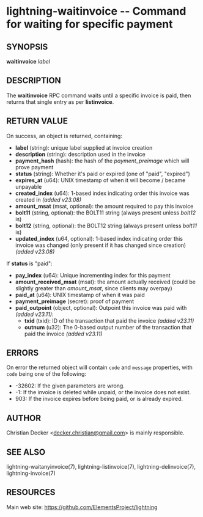 lightning-waitinvoice -- Command for waiting for specific payment
=================================================================

SYNOPSIS
--------

**waitinvoice** *label*

DESCRIPTION
-----------

The **waitinvoice** RPC command waits until a specific invoice is paid,
then returns that single entry as per **listinvoice**.

RETURN VALUE
------------

[comment]: # (GENERATE-FROM-SCHEMA-START)
On success, an object is returned, containing:

- **label** (string): unique label supplied at invoice creation
- **description** (string): description used in the invoice
- **payment\_hash** (hash): the hash of the *payment\_preimage* which will prove payment
- **status** (string): Whether it's paid or expired (one of "paid", "expired")
- **expires\_at** (u64): UNIX timestamp of when it will become / became unpayable
- **created\_index** (u64): 1-based index indicating order this invoice was created in *(added v23.08)*
- **amount\_msat** (msat, optional): the amount required to pay this invoice
- **bolt11** (string, optional): the BOLT11 string (always present unless *bolt12* is)
- **bolt12** (string, optional): the BOLT12 string (always present unless *bolt11* is)
- **updated\_index** (u64, optional): 1-based index indicating order this invoice was changed (only present if it has changed since creation) *(added v23.08)*

If **status** is "paid":

  - **pay\_index** (u64): Unique incrementing index for this payment
  - **amount\_received\_msat** (msat): the amount actually received (could be slightly greater than *amount\_msat*, since clients may overpay)
  - **paid\_at** (u64): UNIX timestamp of when it was paid
  - **payment\_preimage** (secret): proof of payment
  - **paid\_outpoint** (object, optional): Outpoint this invoice was paid with *(added v23.11)*:
    - **txid** (txid): ID of the transaction that paid the invoice *(added v23.11)*
    - **outnum** (u32): The 0-based output number of the transaction that paid the invoice *(added v23.11)*

[comment]: # (GENERATE-FROM-SCHEMA-END)

ERRORS
------

On error the returned object will contain `code` and `message` properties,
with `code` being one of the following:

- -32602: If the given parameters are wrong.
- -1: If the invoice is deleted while unpaid, or the invoice does not exist.
- 903: If the invoice expires before being paid, or is already expired.

AUTHOR
------

Christian Decker <<decker.christian@gmail.com>> is mainly
responsible.

SEE ALSO
--------

lightning-waitanyinvoice(7), lightning-listinvoice(7),
lightning-delinvoice(7), lightning-invoice(7)

RESOURCES
---------

Main web site: <https://github.com/ElementsProject/lightning>

[comment]: # ( SHA256STAMP:4c8ba0c4aec4f9507588fcbe35c07c0a9761a65b78664afafe228c18b306f8c4)
